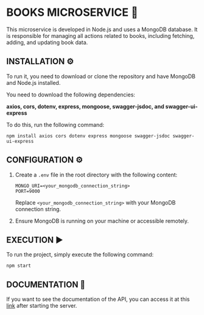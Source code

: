 # BOOKS MICROSERVICE 📖
This microservice is developed in Node.js and uses a MongoDB database. It is responsible for managing all actions related to books, including fetching, adding, and updating book data.

## INSTALLATION ⚙️
To run it, you need to download or clone the repository and have MongoDB and Node.js installed.

You need to download the following dependencies:

**axios, cors, dotenv, express, mongoose, swagger-jsdoc, and swagger-ui-express**

To do this, run the following command:

    npm install axios cors dotenv express mongoose swagger-jsdoc swagger-ui-express

## CONFIGURATION ⚙️
1. Create a `.env` file in the root directory with the following content:

       MONGO_URI=<your_mongodb_connection_string>
       PORT=9000

   Replace `<your_mongodb_connection_string>` with your MongoDB connection string.

2. Ensure MongoDB is running on your machine or accessible remotely.

## EXECUTION ▶️
To run the project, simply execute the following command:

    npm start

## DOCUMENTATION 📄
If you want to see the documentation of the API, you can access it at this [link](http://localhost:9000/api-docs) after starting the server.

